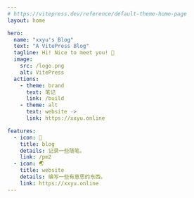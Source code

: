 ```yaml
---
# https://vitepress.dev/reference/default-theme-home-page
layout: home

hero:
  name: "xxyu's Blog"
  text: "A VitePress Blog"
  tagline: Hi! Nice to meet you! 👋
  image:
    src: /logo.png
    alt: VitePress
  actions:
    - theme: brand
      text: 笔记
      link: /build
    - theme: alt
      text: website ->
      link: https://xxyu.online

features:
  - icon: 📝
    title: blog
    details: 记录一些随笔。
    link: /pm2
  - icon: 🌏
    title: website
    details: 编写一些有意思的东西。
    link: https://xxyu.online
---
```


